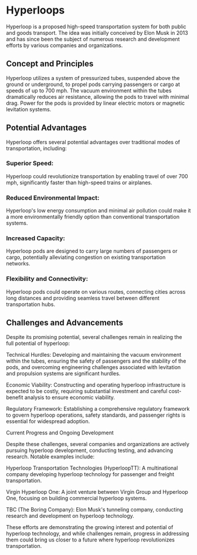 # Hyperloops
Hyperloop is a proposed high-speed transportation system for both public and goods transport. The idea was initially conceived by Elon Musk in 2013 and has since been the subject of numerous research and development efforts by various companies and organizations.

## Concept and Principles

Hyperloop utilizes a system of pressurized tubes, suspended above the ground or underground, to propel pods carrying passengers or cargo at speeds of up to 700 mph. The vacuum environment within the tubes dramatically reduces air resistance, allowing the pods to travel with minimal drag. Power for the pods is provided by linear electric motors or magnetic levitation systems.

## Potential Advantages

Hyperloop offers several potential advantages over traditional modes of transportation, including:

### Superior Speed:
Hyperloop could revolutionize transportation by enabling travel of over 700 mph, significantly faster than high-speed trains or airplanes.

### Reduced Environmental Impact: 
Hyperloop's low energy consumption and minimal air pollution could make it a more environmentally friendly option than conventional transportation systems.

### Increased Capacity: 
Hyperloop pods are designed to carry large numbers of passengers or cargo, potentially alleviating congestion on existing transportation networks.

### Flexibility and Connectivity: 
Hyperloop pods could operate on various routes, connecting cities across long distances and providing seamless travel between different transportation hubs.

## Challenges and Advancements

Despite its promising potential, several challenges remain in realizing the full potential of hyperloop:

Technical Hurdles: Developing and maintaining the vacuum environment within the tubes, ensuring the safety of passengers and the stability of the pods, and overcoming engineering challenges associated with levitation and propulsion systems are significant hurdles.

Economic Viability: Constructing and operating hyperloop infrastructure is expected to be costly, requiring substantial investment and careful cost-benefit analysis to ensure economic viability.

Regulatory Framework: Establishing a comprehensive regulatory framework to govern hyperloop operations, safety standards, and passenger rights is essential for widespread adoption.

Current Progress and Ongoing Development

Despite these challenges, several companies and organizations are actively pursuing hyperloop development, conducting testing, and advancing research. Notable examples include:

Hyperloop Transportation Technologies (HyperloopTT): A multinational company developing hyperloop technology for passenger and freight transportation.

Virgin Hyperloop One: A joint venture between Virgin Group and Hyperloop One, focusing on building commercial hyperloop systems.

TBC (The Boring Company): Elon Musk's tunneling company, conducting research and development on hyperloop technology.

These efforts are demonstrating the growing interest and potential of hyperloop technology, and while challenges remain, progress in addressing them could bring us closer to a future where hyperloop revolutionizes transportation.
